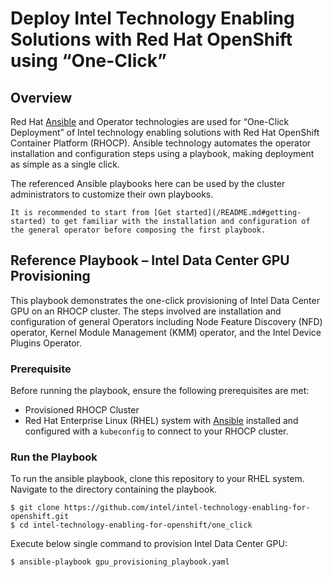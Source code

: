 # Deploy Intel Technology Enabling Solutions with Red Hat OpenShift using “One-Click”

## Overview
Red Hat [Ansible](https://www.ansible.com/) and Operator technologies are used for “One-Click Deployment” of Intel technology enabling solutions with Red Hat OpenShift Container Platform (RHOCP). Ansible technology automates the operator installation and configuration steps using a playbook, making deployment as simple as a single click.

The referenced Ansible playbooks here can be used by the cluster administrators to customize their own playbooks.

```{note}   
It is recommended to start from [Get started](/README.md#getting-started) to get familiar with the installation and configuration of the general operator before composing the first playbook.
```

## Reference Playbook – Intel Data Center GPU Provisioning

This playbook demonstrates the one-click provisioning of Intel Data Center GPU  on an RHOCP cluster. The steps involved are installation and configuration of general Operators including Node Feature Discovery (NFD) operator, Kernel Module Management (KMM) operator, and the Intel Device Plugins Operator. 

### Prerequisite

Before running the playbook, ensure the following prerequisites are met:
- Provisioned RHOCP Cluster
- Red Hat Enterprise Linux (RHEL) system with [Ansible](https://docs.ansible.com/ansible/2.9/installation_guide/intro_installation.html#installing-ansible-on-rhel-centos-or-fedora) installed and configured with a `kubeconfig` to connect to your RHOCP cluster.

### Run the Playbook
To run the ansible playbook, clone this repository to your RHEL system. Navigate to the directory containing the playbook. 
```
$ git clone https://github.com/intel/intel-technology-enabling-for-openshift.git
$ cd intel-technology-enabling-for-openshift/one_click 
```

Execute below single command to provision Intel Data Center GPU:
```
$ ansible-playbook gpu_provisioning_playbook.yaml
```